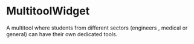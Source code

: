 # MultitoolWidget
 A multitool where students from different sectors (engineers , medical or general) can have their own dedicated tools.
